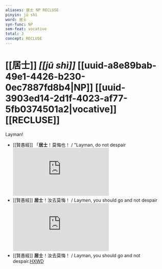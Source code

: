 ```yaml
---
aliases: 居士 NP RECLUSE
pinyin: jū shì
word: 居士
syn-func: NP
sem-feat: vocative
total: 3
concept: RECLUSE 
---
```

# [[居士]] *[[jū shì]]*  [[uuid-a8e89bab-49e1-4426-b230-0ec7887fd8b4|NP]] [[uuid-3903ed14-2d1f-4023-af77-5fb0374501a2|vocative]] [[RECLUSE]]
Layman!
 - [[賢愚經]] 「**居士**！莫悔也！ / "Layman, do not despair![HXWD](https://hxwd.org/textview.html?location=KR6b0059_T_010-0419a.55)
 - [[賢愚經]] **居士**！汝去莫悔！ / Laymen, you should go and not despair![HXWD](https://hxwd.org/textview.html?location=KR6b0059_T_010-0419a.62)
 - [[賢愚經]] **居士**！汝去莫悔！ / Layman, you should go and not despair.[HXWD](https://hxwd.org/textview.html?location=KR6b0059_T_010-0419a.66)